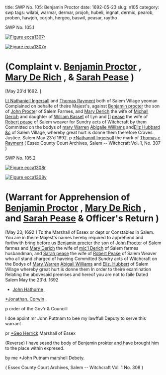 title: SWP No. 105: Benjamin Proctor
date: 1692-05-23
slug: n105
category: swp
tags: wilabi, warmar, dermar, projoh, hubeli, ingnat, dermic, pearob, proben, hawjoh, corjoh, hergeo, baswil, peasar, raytho




<div markdown class="doc" id="n105.1">

<div class="doc_id">SWP No. 105.1</div>



<span markdown class="figure">[![Figure ecca1307r](archives/ecca/thumb/ecca1307r.jpg)](archives/ecca/large/ecca1307r.jpg)</span>



<span markdown class="figure">[![Figure ecca1307v](archives/ecca/thumb/ecca1307v.jpg)](archives/ecca/large/ecca1307v.jpg)</span>


# (Complaint v. [Benjamin Proctor](/tag/proben.html) , [Mary De Rich](/tag/dermar.html) , & [Sarah Pease](/tag/peasar.html) )

[May 23'd 1692. ]

[Lt Nathaniell Ingersall](/tag/ingnat.html) and [Thomas Rayment](/tag/raytho.html) both of Salem Village yeoman Complained on behalfe of theire Majest's, against [Benjamin procter](/tag/proben.html) the son of [John Procte](/tag/projoh.html)r of Salem Farmes, and [Mary Derich](/tag/dermar.html) the wife of [Michall Derich](/tag/dermic.html) and daughter of [William Basset](/tag/baswil.html) of Lyn and [] [pease](/tag/peasar.html) the wife of [Robert pease](/tag/pearob.html) of Salem weaver for Sundry acts of Witchcraft by them Committed on the bodys of [mary Warren](/tag/warmar.html) [Abigaile Williams](/tag/wilabi.html) and[Eliz Hubbard &c](/tag/hubeli.html) of Salem Village, whereby great hurt is donne them therefore Craves Justice.
Salem  May 23'd 1692.  p [*Nathannil Ingersoll](/tag/ingnat.html) the mark of [Thomas c Rayment](/tag/raytho.html) ( Essex County Court Archives, Salem -- Witchcraft Vol. 1, No. 307 )

</div>



<div markdown class="doc" id="n105.2">

<div class="doc_id">SWP No. 105.2</div>



<span markdown class="figure">[![Figure ecca1308r](archives/ecca/thumb/ecca1308r.jpg)](archives/ecca/large/ecca1308r.jpg)</span>



<span markdown class="figure">[![Figure ecca1308v](archives/ecca/thumb/ecca1308v.jpg)](archives/ecca/large/ecca1308v.jpg)</span>


# (Warrant for Apprehension of [Benjamin Proctor](/tag/proben.html) , [Mary De Rich](/tag/dermar.html) , and [Sarah Pease](/tag/peasar.html) & Officer's Return )
[May 23, 1692 ] To the Marshall of Essex or dept or Constables  in Salem. 
You are in theire Majest's names hereby required to apprehend and forthwith bring before us [Benjamin procter](/tag/proben.html) the son of [John Procter](/tag/projoh.html) of Salem farmes and [Mary Derich](/tag/dermar.html) the wife of [mic'l Derich](/tag/dermic.html) of Salem farmes husbandman, and [Sarah pease](/tag/peasar.html) the wife of [Robert Pease](/tag/pearob.html) of Salem Weaver who all stand charged of haveing Committed Sundry acts of Witchcraft on the Bodys of [Mary Warren](/tag/warmar.html) [Abigail Williams](/tag/wilabi.html) and [Eliz. Hubbert](/tag/hubeli.html) of Salem Village whereby great hurt is donne them In  order to theire examination Relating the abovesaid premises and hereof you are not to faile Dated Salem May the 23'd. 1692 

* [John Hathorne](/tag/hawjoh.html) ,

[*Jonathan. Corwin](/tag/corjoh.html) .

p order of the Gov'r & Councill 

I doe apoint mr John Puttnam to bee my lawffull Deputy to serve this warrant 

pr [*Geo Herrick](/tag/hergeo.html) Marshall of Essex

(Reverse) I have sesed the body of Benjemin prokter and have brought him to the place within expresed. 

by me *John Putnam marshell Debety. 

( Essex County Court Archives, Salem -- Witchcraft Vol. 1 No. 308 )


</div>

